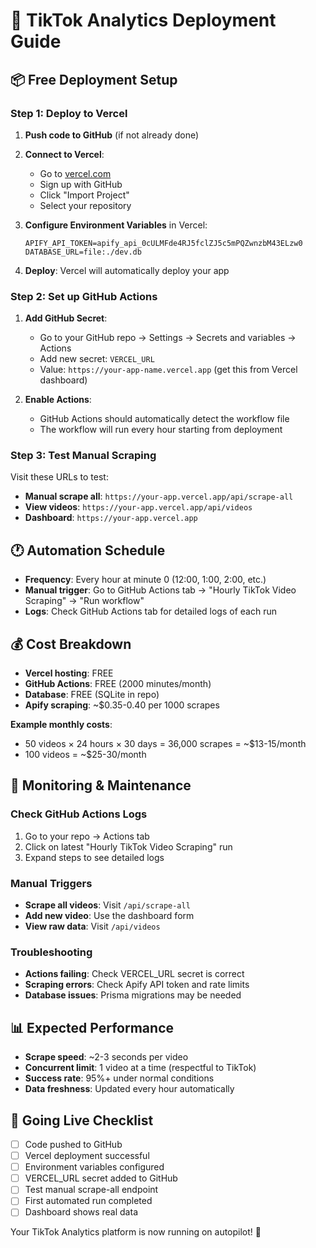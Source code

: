 # 🚀 TikTok Analytics Deployment Guide

## 📦 Free Deployment Setup

### Step 1: Deploy to Vercel

1. **Push code to GitHub** (if not already done)
2. **Connect to Vercel**:
   - Go to [vercel.com](https://vercel.com)
   - Sign up with GitHub
   - Click "Import Project"
   - Select your repository

3. **Configure Environment Variables** in Vercel:
   ```
   APIFY_API_TOKEN=apify_api_0cULMFde4RJ5fclZJ5c5mPQZwnzbM43ELzw0
   DATABASE_URL=file:./dev.db
   ```

4. **Deploy**: Vercel will automatically deploy your app

### Step 2: Set up GitHub Actions

1. **Add GitHub Secret**:
   - Go to your GitHub repo → Settings → Secrets and variables → Actions
   - Add new secret: `VERCEL_URL`
   - Value: `https://your-app-name.vercel.app` (get this from Vercel dashboard)

2. **Enable Actions**:
   - GitHub Actions should automatically detect the workflow file
   - The workflow will run every hour starting from deployment

### Step 3: Test Manual Scraping

Visit these URLs to test:
- **Manual scrape all**: `https://your-app.vercel.app/api/scrape-all`
- **View videos**: `https://your-app.vercel.app/api/videos`
- **Dashboard**: `https://your-app.vercel.app`

## 🕐 Automation Schedule

- **Frequency**: Every hour at minute 0 (12:00, 1:00, 2:00, etc.)
- **Manual trigger**: Go to GitHub Actions tab → "Hourly TikTok Video Scraping" → "Run workflow"
- **Logs**: Check GitHub Actions tab for detailed logs of each run

## 💰 Cost Breakdown

- **Vercel hosting**: FREE
- **GitHub Actions**: FREE (2000 minutes/month)
- **Database**: FREE (SQLite in repo)
- **Apify scraping**: ~$0.35-0.40 per 1000 scrapes

**Example monthly costs**:
- 50 videos × 24 hours × 30 days = 36,000 scrapes = ~$13-15/month
- 100 videos = ~$25-30/month

## 🔧 Monitoring & Maintenance

### Check GitHub Actions Logs
1. Go to your repo → Actions tab
2. Click on latest "Hourly TikTok Video Scraping" run
3. Expand steps to see detailed logs

### Manual Triggers
- **Scrape all videos**: Visit `/api/scrape-all`
- **Add new video**: Use the dashboard form
- **View raw data**: Visit `/api/videos`

### Troubleshooting
- **Actions failing**: Check VERCEL_URL secret is correct
- **Scraping errors**: Check Apify API token and rate limits
- **Database issues**: Prisma migrations may be needed

## 📊 Expected Performance

- **Scrape speed**: ~2-3 seconds per video
- **Concurrent limit**: 1 video at a time (respectful to TikTok)
- **Success rate**: 95%+ under normal conditions
- **Data freshness**: Updated every hour automatically

## 🚀 Going Live Checklist

- [ ] Code pushed to GitHub
- [ ] Vercel deployment successful
- [ ] Environment variables configured
- [ ] VERCEL_URL secret added to GitHub
- [ ] Test manual scrape-all endpoint
- [ ] First automated run completed
- [ ] Dashboard shows real data

Your TikTok Analytics platform is now running on autopilot! 🎉 